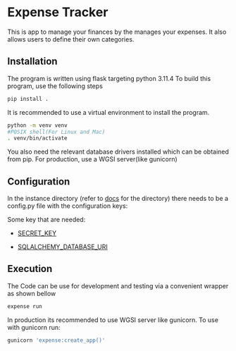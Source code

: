 # Expense Tracker

This is app to manage your finances by the manages your expenses. It also allows users to define their own categories.

## Installation

The program is written using flask targeting python 3.11.4
To build this program, use the following steps

```bash
pip install .
```

It is recommended to use a virtual environment to install the program.

```bash
python -m venv venv
#POSIX shell(For Linux and Mac)
. venv/bin/activate
```

You also need the relevant database drivers installed which can be obtained from pip.
For production, use a WGSI server(like gunicorn)

## Configuration

In the instance directory (refer to [docs](https://flask.palletsprojects.com/en/2.3.x/config/#instance-folders) for the directory) there needs to be a config.py file with the configuration keys:

Some key that are needed:

- [SECRET_KEY](https://flask.palletsprojects.com/en/2.3.x/config/#SECRET_KEY)

- [SQLALCHEMY_DATABASE_URI](https://flask-sqlalchemy.palletsprojects.com/en/3.0.x/config/#flask_sqlalchemy.config.SQLALCHEMY_DATABASE_URI)

## Execution

The Code can be use for development and testing via a convenient wrapper as shown bellow

```bash
expense run
```

In production its recommended to use WGSI server like gunicorn.
To use with gunicorn run:

```bash
gunicorn 'expense:create_app()'
```
